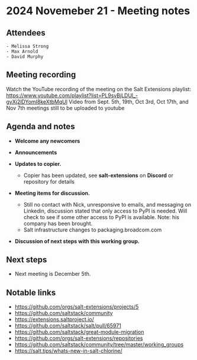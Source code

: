 # 2024 Novemeber 21 - Meeting notes

## Attendees
    - Melissa Strong
    - Max Arnold
    - David Murphy

## Meeting recording

Watch the YouTube recording of the meeting on the Salt Extensions playlist: https://www.youtube.com/playlist?list=PL9svBjLDUl_-gyXj2lDYomI8keXtbMqUl
Video from Sept. 5th, 19th, Oct 3rd, Oct 17th, and Nov 7th meetings still to be uploaded to youtube

## Agenda and notes

- **Welcome any newcomers**

- **Announcements**


- **Updates to copier.**
    - Copier has been updated, see **salt-extensions** on **Discord** or repository for details


- **Meeting items for  discussion.**
    - Still no contact with Nick, unresponsive to emails, and messaging on Linkedin, discussion stated that only access to PyPI is
      needed. Will check to see if some other access to PyPI is available. Note: his company has been brought.
    - Salt infrastructure changes to packaging.broadcom.com

- **Discussion of next steps with this working group.**

## Next steps

- Next meeting is December 5th.

## Notable links

- https://github.com/orgs/salt-extensions/projects/5
- https://github.com/saltstack/community
- https://extensions.saltproject.io/
- https://github.com/saltstack/salt/pull/65971
- https://github.com/saltstack/great-module-migration
- https://github.com/orgs/salt-extensions/repositories
- https://github.com/saltstack/community/tree/master/working_groups
- https://salt.tips/whats-new-in-salt-chlorine/

